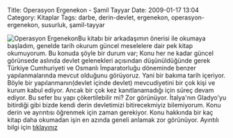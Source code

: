 Title: Operasyon Ergenekon - Şamil Tayyar
Date: 2009-01-17 13:04
Category: Kitaplar
Tags: darbe, derin-devlet, ergenekon, operasyon-ergenekon, susurluk, şamil-tayyar

![Operasyon Ergenekon][]Bu kitabı bir arkadaşımın önerisi ile okumaya
başladım, genelde tarih okurum güncel meselelere dair pek kitap
okumuyorum. Bu konuda şöyle bir durum var; Konu her ne kadar güncel
görünsede aslında devlet gelenekleri açısından düşünüldüğünde gerek
Türkiye Cumhuriyeti ve Osmanlı İmparatorluğu döneminde benzer
yapılanmalarında mevcut olduğunu görüyoruz. Yani bir bakıma tarih
içeriyor. Böyle bir yapılanmanın(devlet içinde devlet) mevcudiyetini bir
çok kişi ve kurum kabul ediyor. Ancak bir çok kez kanıtlanamadığı için
süreç devam ediyor. Bu sefer bu yapı çökertilebilir mi? Zor görünüyor.
İtalya'nın Gladyo'yu bitirdiği gibi bizde kendi derin devletimizi
bitirecekmiyiz bilemiyorum. Konu derin ve ayrıntısı öğrenmek için zaman
gerekiyor. Konu hakkında bir kaç kitap daha okumadan işin en azında
geneli anlamak zor görünüyor. Ayıntılı bilgi için [tıklayınız][]

  [Operasyon Ergenekon]: /images/operasyon_ergenekon-103x150.jpg
    "Operasyon Ergenekon"
  [tıklayınız]: http://www.timas.com.tr/index.php?key=tkg&id=1871
